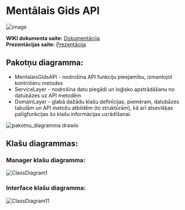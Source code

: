 # Mentālais Gids API
![image](https://github.com/RuudolfsT/MentalaisGidsAPI/assets/108159222/be72f854-cb8c-48c1-b893-793fe200b116)

**WIKI dokumenta saite:**
[Dokumentācija](2D_MENTALAIS_GIDS-1.pdf)\
**Prezentācijas saite:**
[Prezentācija](OOP_Mentalais_Gids_Prez.pdf)

## Pakotņu diagramma:
- MentalaisGidsAPI - nodrošina API funkciju pieejamību, izmantojot kontrolieru metodes
- ServiceLayer - nodrošina datu piegādi un loģisko apstrādāšanu no datubāzes uz API metodēm
- DomainLayer - glabā dažādu klašu definīcijas, piemēram, datubāzes tabulām un API metožu atbildēm (to struktūrām), kā arī atsevišķas palīgfunkcijas šo klašu informācijas uzrādīšanai.

![pakotnu_diagramma drawio](https://github.com/RuudolfsT/MentalaisGidsAPI/assets/135831634/8452c054-9083-441d-bead-12b5dd9df072)

## Klašu diagrammas:
### Manager klašu diagramma:
![ClassDiagram1](https://github.com/RuudolfsT/MentalaisGidsAPI/assets/108159222/d8cb51ff-0ad1-4796-853d-fc7181a1edaa)
### Interface klašu diagramma:
![ClassDiagram11](https://github.com/RuudolfsT/MentalaisGidsAPI/assets/108159222/dddfd4a4-65da-4019-941a-a8b263af33f2)
